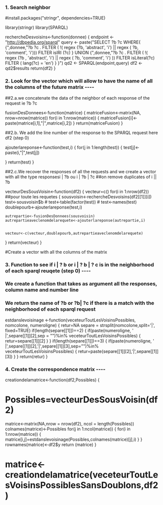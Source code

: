 ### 1. Search neighbor

#install.packages("stringr", dependencies=TRUE)

library(stringr)
library(SPARQL)

rechercheDesvoisins<-function(donnee)
{
  endpoint <- "http://dbpedia.org/sparql"
  query <-  paste("SELECT ?b ?c
                  WHERE{
                  {",donnee,"?b ?c . FILTER ( !( regex (?b, 'abstract', 'i') || regex ( ?b, 'comment', 'i')))
                  FILTER isIRI (?c)
                  } UNION
                  {",donnee,"?b ?c . FILTER ( !( regex (?b , 'abstract', 'i') || regex ( ?b, 'comment', 'i') ))
                  FILTER isLiteral(?c)
                  FILTER ( lang(?c) = 'en')
                  }
                  }")
  qd2 <- SPARQL(endpoint,query)
  df2 <- qd2$results
  return(df2)
}

### 2. Look for the vector which will allow to have the name of all the columns of the future matrix ----

##2.a.we concatenate the data of the neighbor of each response of the request ie ?b ?c

fusionDesDonnees<-function(matrice)
{
  matriceFusion<-matrix(NA, nrow=nrow(matrice))
  for(i in 1:nrow(matrice))
  {
    matriceFusion[i]<-paste(matrice[i,1],"|",matrice[i,2])
  }
  return(matriceFusion)
}

##2.b. We add the line number of the response to the SPARQL request here df2 (step 0)

ajouterlareponse<-function(test,i)
{
  for(j in 1:length(test))
  {
    test[j]<-paste(i,"|",test[j])
    
  }
  return(test)
}

##2.c.We recover the responses of all the requests and we create a vector with all the type responsesi | ?b ou i | ?b | ?c 
##on remove duplicates of i || ?b 

vecteurDesSousVoisin<-function(df2)
{
  vecteur=c()
  for(i in 1:nrow(df2))  ##pour toute les requetes 
  {
    sousvoisin<-rechercheDesvoisins(df2[[1]][i])
    test<-sousvoisin$b
    # test<-table(factor(test))
    # test<-names(test)
    doublepourb<-ajouterlareponse(test,i)
    
    autrepartie<-fusionDesDonnees(sousvoisin)
    autrepartieaveclenomdelarequete<-ajouterlareponse(autrepartie,i)
    
    
    vecteur<-c(vecteur,doublepourb,autrepartieaveclenomdelarequete)
  }
  return(vecteur)
}


#Create a vector with all the columns of the matrix 

### 3. Function to see if i | ? b or i | ? b | ? c is in the neighborhood of each sparql reuqete (step 0) ----
### We create a function that takes as argument all the responses, column name and number line
### We return the name of ?b or ?b| ?c if there is a match with the neighborhood of each sparql request

estdanslevoisinage <-function(veceteurToutLesVoisinsPossibles, nomcolone, numeroligne)
{
  retur=NA
  separe = strsplit(nomcolone,split='|', fixed=TRUE)
  if(length(separe[[1]])==2)
  {
    if(paste(numeroligne, ' |',separe[[1]][2],sep = "")%in% veceteurToutLesVoisinsPossibles)
    {
      retur=separe[[1]][2]
    }
  }
  if(length(separe[[1]])==3) 
  {
    if(paste(numeroligne, ' |',separe[[1]][2],'|',separe[[1]][3],sep="")%in% veceteurToutLesVoisinsPossibles)
    {
      retur=paste(separe[[1]][2],'|',separe[[1]][3])
    }
  }
  return(retur)
}

### 4. Create the correspondence matrix  ----

creationdelamatrice<-function(df2,Possibles)
{
  # Possibles=vecteurDesSousVoisin(df2)
  matrice<-matrix(NA,nrow = nrow(df2), ncol = length(Possibles))
  colnames(matrice)<-Possibles
  for(j in 1:ncol(matrice))
  {
    for(i in 1:nrow(matrice))
    {
      matrice[i,j]=estdanslevoisinage(Possibles,colnames(matrice)[j],i)
    }
  }
  rownames(matrice)<-df2$y
  return (matrice)
}

# matrice<-creationdelamatrice(veceteurToutLesVoisinsPossiblesSansDoublons,df2)





